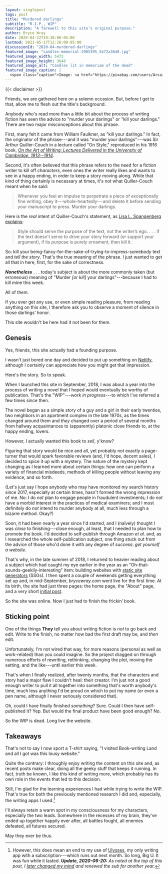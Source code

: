 ```yaml
---
layout: singlepost
tags: post
title: "Murdered darlings"
subtitle: "R.I.P., WIP"
description: "A farewell to this site’s original purpose."
author: Bryce Wray
date: 2020-04-22T19:30:00-05:00
lastmod: 2021-05-17T12:28:00-05:00
discussionId: "2020-04-murdered-darlings"
featured_image: "candles-memorial-2905395_5472x3648.jpg"
featured_image_width: 5472
featured_image_height: 3648
featured_image_alt: "Candles lit in memoriam of the dead"
featured_image_caption: |
  <span class="caption">Image: <a href="https://pixabay.com/users/Arcaion-2057886/?utm_source=link-attribution&amp;utm_medium=referral&amp;utm_campaign=image&amp;utm_content=2905395">Henryk Niestrój</a>; <a href="https://pixabay.com/?utm_source=link-attribution&amp;utm_medium=referral&amp;utm_campaign=image&amp;utm_content=2905395">Pixabay</a></span>
---
```


{{< disclaimer >}}

Friends, we are gathered here on a solemn occasion. But, before I get to that, allow me to flesh out the title's background.

Anybody who's read more than a little bit about the process of writing fiction has seen the advice to "murder your darlings" or "kill your darlings." There are two major misconceptions about this phrase.

First, many felt it came from William Faulkner, as "kill your darlings." In fact, the originator of the phrase---and it was "murder your darlings"---was Sir Arthur Quiller-Couch in a lecture called "On Style," reproduced in his 1916 book, *[On the Art of Writing: Lectures Delivered in the University of Cambridge, 1913--1914](https://www.bartleby.com/190/)*.

Second, it's often believed that this phrase refers to the need for a fiction writer to kill off *characters*, even ones the writer really likes and wants to see in a happy ending, in order to keep a story moving along. While that kind of thing certainly is necessary at times, it's not what Quiller-Couch meant when he said:

> Whenever you feel an impulse to perpetrate a piece of exceptionally fine writing, obey it---whole-heartedly---and delete it before sending your manuscript to press. Murder your darlings.

Here is the *real* intent of Quiller-Couch's statement, as [Lisa L. Spangenberg](https://www.lisaspangenberg.com/) [explains](https://www.lisaspangenberg.com/writing/murder-your-darlings/):

> Style should serve the purpose of the text, not the writer’s ego. .&nbsp;.&nbsp;.&nbsp;if the text doesn't serve to drive your story forward (or support your argument), if its purpose is purely ornament, then kill it.

So: kill your being-fancy-for-the-sake-of-trying-to-impress-somebody text and *tell the story*. That's the true meaning of the phrase. I just wanted to get all that in here, first, for the sake of correctness.

***Nonetheless***&nbsp;.&nbsp;.&nbsp;. today's subject is about the more commonly taken (but erroneous) meaning of "Murder *[or kill]* your darlings"---because I had to kill mine this week.

All of them.

If you ever get any use, or even simple reading pleasure, from reading anything on this site, I therefore ask you to observe a moment of silence in those darlings’ honor.

This site wouldn't be here had it not been for them.

## Genesis

Yes, friends, this site actually had a founding purpose.

I wasn't just bored one day and decided to put up something on [Netlify](https://netlify.com), although I certainly can appreciate how you might get that impression.

Here's the story. So to speak.

When I launched this site in September, 2018, I was about a year into the process of writing a novel that I hoped would eventually be worthy of publication. That's the "WIP"---*work in progress*---to which I've referred a few times since then.

The novel began as a simple story of a guy and a girl in their early twenties, two neighbors in an apartment complex in the late 1970s, as the times changed around them and *they* changed over a period of several months from hallway acquaintances to (apparently) platonic close friends to, at the happy ending, lovers.

However, I actually wanted this book to *sell*, y'know?

Figuring that story would be nice and all, yet probably not exactly a page-turner that would spark favorable reviews (and, I'd hope, decent sales), I decided to spice it up with a mystery. The nature of the mystery kept changing as I learned more about certain things: how one can perform a variety of financial misdeeds, methods of killing people without leaving any evidence, and so forth.

(Let's just say I hope anybody who may have monitored my search history since 2017, especially at certain times, hasn't formed the wrong impression of me. No: I do *not* plan to engage people in fraudulent investments; I do *not* have a morbid interest in the practices of medical examiners; and I most definitely do *not* intend to murder anybody at all, much less through a bizarre method. Okay?)

Soon, it had been nearly a year since I'd started, and I (naïvely) thought I was *close* to finishing---close enough, at least, that I needed to plan how to promote the book. I'd decided to self-publish through Amazon *et al.* and, as I researched the whole self-publication subject, one thing stuck out from the advice of those who'd done it with any degree of success: *get yourself a website*.

That's why, in the late summer of 2018, I returned to heavier reading about a subject which had caught my eye earlier in the year as an "Oh-that-sounds-geekily-interesting" item: building websites with [static site generators](https://staticgen.com) (SSGs). I then spent a couple of weekends getting everything set up and, in mid-September, *brycewray.com* went live for the first time. At its birth, the site had just three pages: the home page, the "About" page, and a very short [initial post](/posts/2018/09/hardy-press-wp-ssg-with-twist).

So the site was online. Now I just had to finish the frickin’ book.

## Sticking point

One of the things **They** tell you about writing fiction is *not* to go back and edit. Write to the finish, no matter how bad the first draft may be, and *then* edit.

Unfortunately, I'm not wired that way, for more reasons (personal as well as work-related) than you could imagine. So the project dragged on through numerous efforts of rewriting, rethinking, changing the plot, moving the setting, and the like---until earlier this week.

That's when I finally realized, after twenty months, that the characters and story had a major flaw I couldn't heal: their creator. I'm just not a good enough writer to pull it all together into something that's worth anybody's time, much less anything I'd be proud on which to put my name (or even a pen name, although I never seriously considered that).

Oh, could I have finally finished *something*? Sure. Could I then have self-published it? Yep. But would the final product have been good enough? No.

So the WIP is dead. Long live the website.

## Takeaways

That's not to say I now sport a T-shirt saying, "I visited Book-writing Land and all I got was this lousy website."

Quite the contrary: I throughly enjoy writing the content on this site and, as recent posts make clear, doing all the geeky stuff that keeps it running. In fact, truth be known, I like *this* kind of writing more, which probably has its own role in the events that led to this decision.

Still, I'm glad for the learning experiences I had while trying to write the WIP. That's true for both the previously mentioned research I did and, especially, the writing apps I used.[^Ulysses]

[^Ulysses]: However, this does mean an end to my use of [Ulysses](https://ulysses.app), my only writing app with a subscription---which runs out next month. So long, Big&nbsp;U. It was fun while it lasted. ***Update, 2020-06-20:*** *As noted at the top of this post, I [later changed my mind](/posts/2020/06/why-kept-ulysses) and renewed the sub for another year.*

I'll always retain a warm spot in my consciousness for my characters, especially the two leads. Somewhere in the recesses of my brain, they've ended up together happily ever after, all battles fought, all enemies defeated, all futures secured.

May they ever be thus.